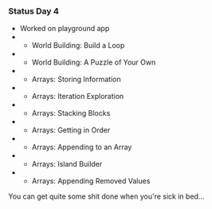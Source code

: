 ### Status Day 4
- Worked on playground app
- - World Building: Build a Loop
- - World Building: A Puzzle of Your Own
- - Arrays: Storing Information
- - Arrays: Iteration Exploration
- - Arrays: Stacking Blocks
- - Arrays: Getting in Order
- - Arrays: Appending to an Array
- - Arrays: Island Builder
- - Arrays: Appending Removed Values

You can get quite some shit done when you're sick in bed...
